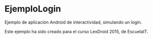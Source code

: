 # EjemploLogin
Ejemplo de aplicación Android de interactividad, simulando un login.

Este ejemplo ha sido creado para el curso LexDroid 2015, de EscuelaIT.
